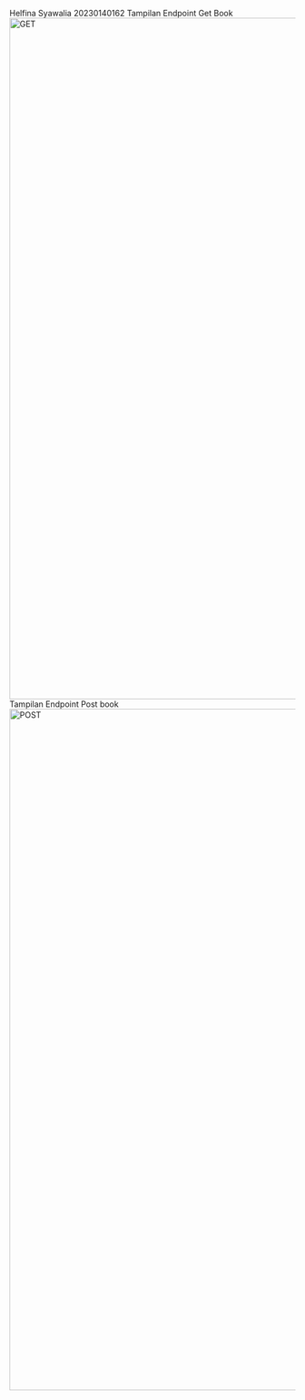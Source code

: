 Helfina Syawalia
20230140162
Tampilan Endpoint Get Book
<img width="1920" height="1200" alt="GET" src="https://github.com/user-attachments/assets/417f19c0-f283-45f5-aad3-932258cf0a99" />
Tampilan Endpoint Post book
<img width="1920" height="1200" alt="POST" src="https://github.com/user-attachments/assets/0d7fbbe2-ce86-4d36-961a-e215f5474f01" />

